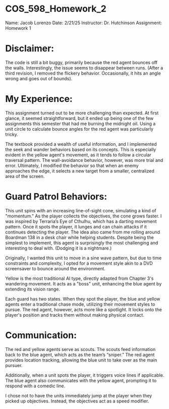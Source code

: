 # COS_598_Homework_2

Name: Jacob Lorenzo
Date: 2/21/25
Instructor: Dr. Hutchinson
Assignment: Homework 1

# Disclaimer:

The code is still a bit buggy, primarily because the red agent bounces off the walls. Interestingly, the issue seems to disappear between runs. (After a third revision, I removed the flickery behavior. Occasionally, it hits an angle wrong and goes out of bounds).

# My Experience:

This assignment turned out to be more challenging than expected. At first glance, it seemed straightforward, but it ended up being one of the few assignments this semester that had me burning the midnight oil. Using a unit circle to calculate bounce angles for the red agent was particularly tricky.

The textbook provided a wealth of useful information, and I implemented the seek and wander behaviors based on its concepts. This is especially evident in the yellow agent's movement, as it tends to follow a circular traversal pattern. The wall-avoidance behavior, however, was more trial and error. Ultimately, I modified the behavior so that when an enemy approaches the edge, it selects a new target from a smaller, centralized area of the screen.

# Guard Patrol Behaviors:

This unit spins with an increasing line-of-sight cone, simulating a kind of "momentum." As the player collects the objectives, the cone grows faster. I was inspired by Terraria’s Eye of Cthulhu, which has a darting movement pattern. Once it spots the player, it lunges and can chain attacks if it continues detecting the player. The idea also came from me rolling around Boardman 138 in a desk chair while helping students. Despite being the simplest to implement, this agent is surprisingly the most challenging and interesting to deal with. (Dodging it is a nightmare.)

Originally, I wanted this unit to move in a sine wave pattern, but due to time constraints and complexity, I opted for a movement style akin to a DVD screensaver to bounce around the environment.

Yellow is the most traditional AI type, directly adapted from Chapter 3's wandering movement. It acts as a "boss" unit, enhancing the blue agent by extending its vision range.

Each guard has two states. When they spot the player, the blue and yellow agents enter a traditional chase mode, utilizing their movement styles to pursue. The red agent, however, acts more like a spotlight. It locks onto the player's position and tracks them without making physical contact.

# Communication:

The red and yellow agents serve as scouts. The scouts feed information back to the blue agent, which acts as the team’s “sniper.” The red agent provides location tracking, allowing the blue unit to take over as the main pursuer.

Additionally, when a unit spots the player, it triggers voice lines if applicable. The blue agent also communicates with the yellow agent, prompting it to respond with a comedic line.

I chose not to have the units immediately jump at the player when they picked up objectives. Instead, the objectives act as a speed modifier.




